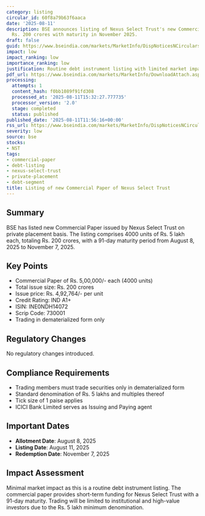 ```yaml
---
category: listing
circular_id: 60f8a79b63f6aaca
date: '2025-08-11'
description: BSE announces listing of Nexus Select Trust's new Commercial Paper worth
  Rs. 200 crores with maturity in November 2025.
draft: false
guid: https://www.bseindia.com/markets/MarketInfo/DispNoticesNCirculars.aspx?Noticeid={BE74F7BA-BF2C-4470-98A0-43C7686699A5}&noticeno=20250811-24&dt=08/11/2025&icount=24&totcount=58&flag=0
impact: low
impact_ranking: low
importance_ranking: low
justification: Routine debt instrument listing with limited market impact
pdf_url: https://www.bseindia.com/markets/MarketInfo/DownloadAttach.aspx?id=20250811-24&attachedId=
processing:
  attempts: 1
  content_hash: f0bb1089f91fd308
  processed_at: '2025-08-11T15:32:27.777735'
  processor_version: '2.0'
  stage: completed
  status: published
published_date: '2025-08-11T11:56:16+00:00'
rss_url: https://www.bseindia.com/markets/MarketInfo/DispNoticesNCirculars.aspx?Noticeid={BE74F7BA-BF2C-4470-98A0-43C7686699A5}&noticeno=20250811-24&dt=08/11/2025&icount=24&totcount=58&flag=0
severity: low
source: bse
stocks:
- NST
tags:
- commercial-paper
- debt-listing
- nexus-select-trust
- private-placement
- debt-segment
title: Listing of new Commercial Paper of Nexus Select Trust
---
```


## Summary

BSE has listed new Commercial Paper issued by Nexus Select Trust on private placement basis. The listing comprises 4000 units of Rs. 5 lakh each, totaling Rs. 200 crores, with a 91-day maturity period from August 8, 2025 to November 7, 2025.

## Key Points

- Commercial Paper of Rs. 5,00,000/- each (4000 units)
- Total issue size: Rs. 200 crores
- Issue price: Rs. 4,92,764/- per unit
- Credit Rating: IND A1+
- ISIN: INE0NDH14072
- Scrip Code: 730001
- Trading in dematerialized form only

## Regulatory Changes

No regulatory changes introduced.

## Compliance Requirements

- Trading members must trade securities only in dematerialized form
- Standard denomination of Rs. 5 lakhs and multiples thereof
- Tick size of 1 paise applies
- ICICI Bank Limited serves as Issuing and Paying agent

## Important Dates

- **Allotment Date**: August 8, 2025
- **Listing Date**: August 11, 2025
- **Redemption Date**: November 7, 2025

## Impact Assessment

Minimal market impact as this is a routine debt instrument listing. The commercial paper provides short-term funding for Nexus Select Trust with a 91-day maturity. Trading will be limited to institutional and high-value investors due to the Rs. 5 lakh minimum denomination.